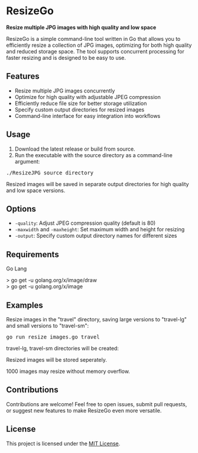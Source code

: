<h1>ResizeGo</h1>

<p><strong>Resize multiple JPG images with high quality and low space</strong></p>

<p>ResizeGo is a simple command-line tool written in Go that allows you to efficiently resize a collection of JPG images, optimizing for both high quality and reduced storage space. The tool supports concurrent processing for faster resizing and is designed to be easy to use.</p>

<h2>Features</h2>

<ul>
    <li>Resize multiple JPG images concurrently</li>
    <li>Optimize for high quality with adjustable JPEG compression</li>
    <li>Efficiently reduce file size for better storage utilization</li>
    <li>Specify custom output directories for resized images</li>
    <li>Command-line interface for easy integration into workflows</li>
</ul>

<h2>Usage</h2>

<ol>
    <li>Download the latest release or build from source.</li>
    <li>Run the executable with the source directory as a command-line argument:</li>
</ol>

<pre>./ResizeJPG source_directory</pre>

<p>Resized images will be saved in separate output directories for high quality and low space versions.</p>

<h2>Options</h2>

<ul>
    <li><code>-quality</code>: Adjust JPEG compression quality (default is 80)</li>
    <li><code>-maxwidth</code> and <code>-maxheight</code>: Set maximum width and height for resizing</li>
    <li><code>-output</code>: Specify custom output directory names for different sizes</li>
</ul>

<h2>Requirements</h2>

<p>Go Lang</p>
> go get -u golang.org/x/image/draw </br>
> go get -u golang.org/x/image

<h2>Examples</h2>

<p>Resize images in the "travel" directory, saving large versions to "travel-lg" and small versions to "travel-sm":</p>

<pre>go run resize_images.go travel</pre>
<p>travel-lg, travel-sm directories will be created:</p>
<p>Resized images will be stored seperately.</p>
<p>1000 images may resize without memory overflow.</p>

<h2>Contributions</h2>

<p>Contributions are welcome! Feel free to open issues, submit pull requests, or suggest new features to make ResizeGo even more versatile.</p>

<h2>License</h2>

<p>This project is licensed under the <a href="LICENSE">MIT License</a>.</p>
